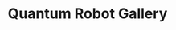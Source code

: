 ---
layout: project_gallery
title: Quantum Robot Gallery
description: Some images
project_url: unity-shader
---